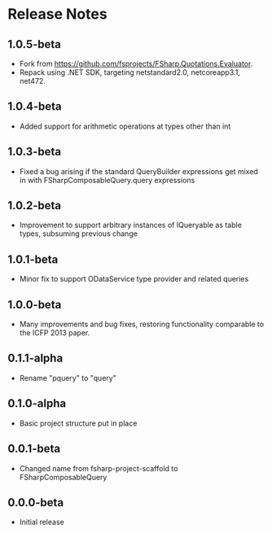 # Release Notes

## 1.0.5-beta

* Fork from https://github.com/fsprojects/FSharp.Quotations.Evaluator. 
* Repack using .NET SDK, targeting netstandard2.0, netcoreapp3.1, net472.

## 1.0.4-beta

* Added support for arithmetic operations at types other than int

## 1.0.3-beta

* Fixed a bug arising if the standard QueryBuilder expressions get mixed in with FSharpComposableQuery.query expressions

## 1.0.2-beta

* Improvement to support arbitrary instances of IQueryable as table types, subsuming previous change

## 1.0.1-beta

* Minor fix to support ODataService type provider and related queries

## 1.0.0-beta

* Many improvements and bug fixes, restoring functionality comparable to the ICFP 2013 paper.

## 0.1.1-alpha

* Rename "pquery" to "query"

## 0.1.0-alpha

* Basic project structure put in place

## 0.0.1-beta

* Changed name from fsharp-project-scaffold to FSharpComposableQuery

## 0.0.0-beta

* Initial release
